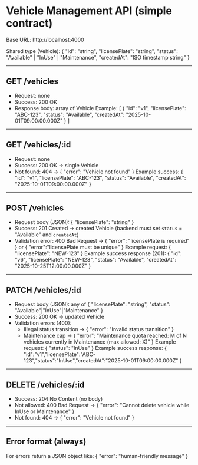 # Vehicle Management API (simple contract)

Base URL: http://localhost:4000

Shared type (Vehicle):
{
  "id": "string",
  "licensePlate": "string",
  "status": "Available" | "InUse" | "Maintenance",
  "createdAt": "ISO timestamp string"
}

---

## GET /vehicles
- Request: none
- Success: 200 OK
- Response body: array of Vehicle
Example:
[
  { "id": "v1", "licensePlate": "ABC-123", "status": "Available", "createdAt": "2025-10-01T09:00:00.000Z" }
]

---

## GET /vehicles/:id
- Request: none
- Success: 200 OK -> single Vehicle
- Not found: 404 -> { "error": "Vehicle not found" }
Example success:
{ "id": "v1", "licensePlate": "ABC-123", "status": "Available", "createdAt": "2025-10-01T09:00:00.000Z" }

---

## POST /vehicles
- Request body (JSON): { "licensePlate": "string" }
- Success: 201 Created -> created Vehicle (backend must set `status` = "Available" and `createdAt`)
- Validation error: 400 Bad Request -> { "error": "licensePlate is required" } or { "error":"licensePlate must be unique" }
Example request:
{ "licensePlate": "NEW-123" }
Example success response (201):
{ "id": "v6", "licensePlate": "NEW-123", "status": "Available", "createdAt": "2025-10-25T12:00:00.000Z" }

---

## PATCH /vehicles/:id
- Request body (JSON): any of { "licensePlate": "string", "status": "Available"|"InUse"|"Maintenance" }
- Success: 200 OK -> updated Vehicle
- Validation errors (400):
  - Illegal status transition -> { "error": "Invalid status transition" }
  - Maintenance cap -> { "error": "Maintenance quota reached: M of N vehicles currently in Maintenance (max allowed: X)" }
Example request:
{ "status": "InUse" }
Example success response:
{ "id":"v1","licensePlate":"ABC-123","status":"InUse","createdAt":"2025-10-01T09:00:00.000Z" }

---

## DELETE /vehicles/:id
- Success: 204 No Content (no body)
- Not allowed: 400 Bad Request -> { "error": "Cannot delete vehicle while InUse or Maintenance" }
- Not found: 404 -> { "error": "Vehicle not found" }

---

## Error format (always)
For errors return a JSON object like:
{ "error": "human-friendly message" }
